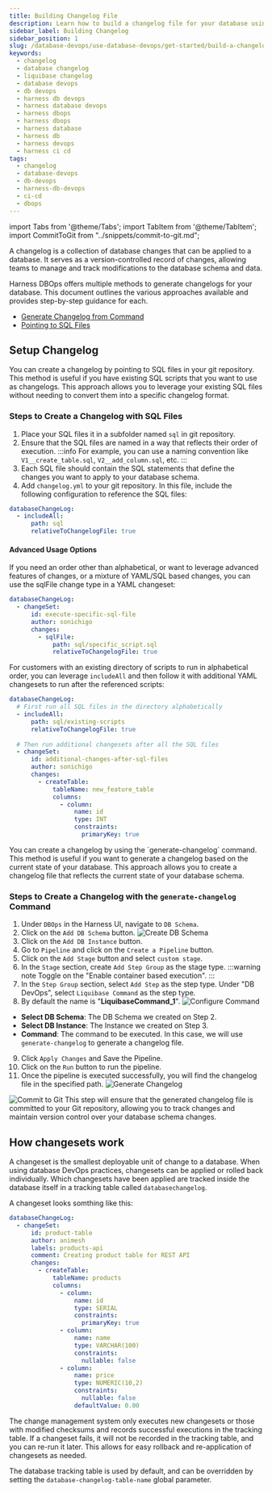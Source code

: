 ```yaml
---
title: Building Changelog File
description: Learn how to build a changelog file for your database using Harness DBOps.
sidebar_label: Building Changelog
sidebar_position: 1
slug: /database-devops/use-database-devops/get-started/build-a-changelog
keywords:
  - changelog
  - database changelog
  - liquibase changelog
  - database devops
  - db devops
  - harness db devops
  - harness database devops
  - harness dbops
  - harness dbops
  - harness database
  - harness db
  - harness devops
  - harness ci cd
tags:
  - changelog
  - database-devops
  - db-devops
  - harness-db-devops
  - ci-cd
  - dbops
---
```


import Tabs from '@theme/Tabs';
import TabItem from '@theme/TabItem';
import CommitToGit from "../snippets/commit-to-git.md";

A changelog is a collection of database changes that can be applied to a database. It serves as a version-controlled record of changes, allowing teams to manage and track modifications to the database schema and data.

Harness DBOps offers multiple methods to generate changelogs for your database. This document outlines the various approaches available and provides step-by-step guidance for each.

- [Generate Changelog from Command](#steps-to-create-a-changelog-with-the-generate-changelog-command)
- [Pointing to SQL Files](#steps-to-create-a-changelog-with-sql-files)

## Setup Changelog

<Tabs>
<TabItem value="Using existing SQL files">

You can create a changelog by pointing to SQL files in your git repository. This method is useful if you have existing SQL scripts that you want to use as changelogs.
This approach allows you to leverage your existing SQL files without needing to convert them into a specific changelog format.

### Steps to Create a Changelog with SQL Files

1. Place your SQL files it in a subfolder named `sql` in git repository.
2. Ensure that the SQL files are named in a way that reflects their order of execution. 
:::info 
For example, you can use a naming convention like `V1__create_table.sql`, `V2__add_column.sql`, etc.
:::
3. Each SQL file should contain the SQL statements that define the changes you want to apply to your database schema.
4. Add `changelog.yml` to your git repository. In this file, include the following configuration to reference the SQL files:

```yaml
databaseChangeLog:
  - includeAll:
      path: sql
      relativeToChangelogFile: true
```

#### Advanced Usage Options
If you need an order other than alphabetical, or want to leverage advanced features of changes, or a mixture of YAML/SQL based changes, you can use the sqlFile change type in a YAML changeset:

```yaml
databaseChangeLog:
  - changeSet:
      id: execute-specific-sql-file
      author: sonichigo
      changes:
        - sqlFile:
            path: sql/specific_script.sql
            relativeToChangelogFile: true
```

For customers with an existing directory of scripts to run in alphabetical order, you can leverage `includeAll` and then follow it with additional YAML changesets to run after the referenced scripts:
```yaml
databaseChangeLog:
  # First run all SQL files in the directory alphabetically
  - includeAll:
      path: sql/existing-scripts
      relativeToChangelogFile: true
      
  # Then run additional changesets after all the SQL files
  - changeSet:
      id: additional-changes-after-sql-files
      author: sonichigo
      changes:
        - createTable:
            tableName: new_feature_table
            columns:
              - column:
                  name: id
                  type: INT
                  constraints:
                    primaryKey: true
```
</TabItem>


<TabItem value="Generate Changelog Command">
You can create a changelog by using the `generate-changelog` command. This method is useful if you want to generate a changelog based on the current state of your database. This approach allows you to create a changelog file that reflects the current state of your database schema.

### Steps to Create a Changelog with the `generate-changelog` Command

1. Under `DBOps` in the Harness UI, navigate to `DB Schema`.
2. Click on the `Add DB Schema` button.
![Create DB Schema](../use-database-devops/static/db-devops-create-dbschema.png)
3. Click on the `Add DB Instance` button.
4. Go to `Pipeline` and click on the `Create a Pipeline` button.
5. Click on the `Add Stage` button and select `custom stage`.
6. In the `Stage` section, create `Add Step Group` as the stage type.
:::warning note 
Toggle on the "Enable container based execution".
:::
7. In the `Step Group` section, select `Add Step` as the step type. Under "DB DevOps", select `Liquibase Command` as the step type.
8. By default the name is "**LiquibaseCommand_1**".
![Configure Command](../use-database-devops/static/build-changelog/db-devops-liquibase-command.png)
- **Select DB Schema**: The DB Schema we created on Step 2.
- **Select DB Instance**: The Instance we created on Step 3.
- **Command**: The command to be executed. In this case, we will use `generate-changelog` to generate a changelog file.
9. Click `Apply Changes` and Save the Pipeline.
10. Click on the `Run` button to run the pipeline.
11. Once the pipeline is executed successfully, you will find the changelog file in the specified path.
![Generate Changelog](../use-database-devops/static/build-changelog/db-devops-generate-changelog.png)

<CommitToGit />

![Commit to Git](../use-database-devops/static/build-changelog/db-devops-changelog-git-commit.png)
This step will ensure that the generated changelog file is committed to your Git repository, allowing you to track changes and maintain version control over your database schema changes.
</TabItem>
</Tabs>

## How changesets work
A changeset is the smallest deployable unit of change to a database. When using database DevOps practices, changesets can be applied or rolled back individually. Which changesets have been applied are tracked inside the database itself in a tracking table called  `databasechangelog`. 

A changeset looks somthing like this:

```yaml
databaseChangeLog:
  - changeSet:
      id: product-table
      author: animesh
      labels: products-api 
      comment: Creating product table for REST API
      changes:
        - createTable:
            tableName: products
            columns:
              - column:
                  name: id
                  type: SERIAL
                  constraints:
                    primaryKey: true
              - column:
                  name: name
                  type: VARCHAR(100)
                  constraints:
                    nullable: false
              - column:
                  name: price
                  type: NUMERIC(10,2)
                  constraints:
                    nullable: false
                  defaultValue: 0.00
```

The change management system only executes new changesets or those with modified checksums and records successful executions in the tracking table. If a changeset fails, it will not be recorded in the tracking table, and you can re-run it later. This allows for easy rollback and re-application of changesets as needed.

The database tracking table is used by default, and can be overridden by setting the `database-changelog-table-name` global parameter.